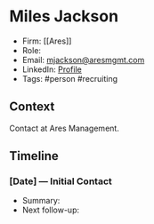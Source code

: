# Miles Jackson
- Firm: [[Ares]]
- Role: 
- Email: mjackson@aresmgmt.com
- LinkedIn: [Profile](https://www.linkedin.com/in/christopher-james-b7518715/)
- Tags: #person #recruiting

## Context
Contact at Ares Management.

## Timeline
### [Date] — Initial Contact
- Summary: 
- Next follow-up: